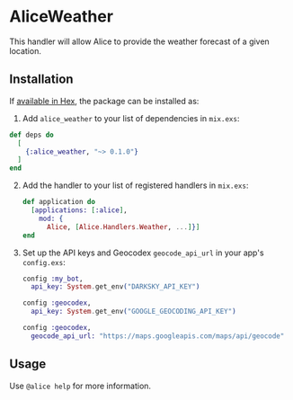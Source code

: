 # AliceWeather

This handler will allow Alice to provide the weather forecast of a given location.

## Installation

If [available in Hex](https://hex.pm/packages/alice_weather), the package can be installed as:

1. Add `alice_weather` to your list of dependencies in `mix.exs`:

```elixir
def deps do
  [
    {:alice_weather, "~> 0.1.0"}
  ]
end
```

2. Add the handler to your list of registered handlers in `mix.exs`:

    ```elixir
    def application do
      [applications: [:alice],
        mod: {
          Alice, [Alice.Handlers.Weather, ...]}]
    end
    ```

3. Set up the API keys and Geocodex `geocode_api_url` in your app's `config.exs`:
    ```elixir
	config :my_bot,
	  api_key: System.get_env("DARKSKY_API_KEY")

	config :geocodex,
	  api_key: System.get_env("GOOGLE_GEOCODING_API_KEY")

	config :geocodex,
	  geocode_api_url: "https://maps.googleapis.com/maps/api/geocode"
     ```
		   
## Usage

Use `@alice help` for more information.
